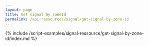 ```yaml
---
layout: page
title: Get signal by zoneId
permalink: /api-ressources/signal/get-signal-by-zone-id
---
```


{% include /script-examples/signal-ressource/get-signal-by-zone-id/index.md %}
